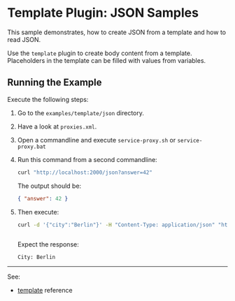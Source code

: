 # Template Plugin: JSON Samples 

This sample demonstrates, how to create JSON from a template and how to read JSON.

Use the `template` plugin to create body content from a template. Placeholders in the template can be filled with values from variables. 

## Running the Example

Execute the following steps:

1. Go to the `examples/template/json` directory.

2. Have a look at `proxies.xml`.

2. Open a commandline and execute `service-proxy.sh` or `service-proxy.bat` 

3. Run this command from a second commandline: 

   ```bash
   curl "http://localhost:2000/json?answer=42"
   ```

   The output should be:

   ```json
   { "answer": 42 }
   ```

4. Then execute:

   ```bash
   curl -d '{"city":"Berlin"}' -H "Content-Type: application/json" "http://localhost:2000"
     
   ```

   Expect the response:

   ```text
   City: Berlin  
   ```

---
See:
- [template](https://membrane-soa.org/api-gateway-doc/current/configuration/reference/template.htm) reference 